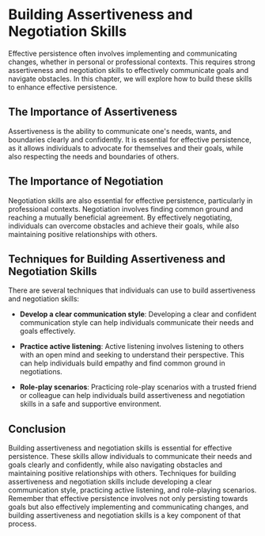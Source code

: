 Building Assertiveness and Negotiation Skills
================================================================================================

Effective persistence often involves implementing and communicating changes, whether in personal or professional contexts. This requires strong assertiveness and negotiation skills to effectively communicate goals and navigate obstacles. In this chapter, we will explore how to build these skills to enhance effective persistence.

The Importance of Assertiveness
-------------------------------

Assertiveness is the ability to communicate one's needs, wants, and boundaries clearly and confidently. It is essential for effective persistence, as it allows individuals to advocate for themselves and their goals, while also respecting the needs and boundaries of others.

The Importance of Negotiation
-----------------------------

Negotiation skills are also essential for effective persistence, particularly in professional contexts. Negotiation involves finding common ground and reaching a mutually beneficial agreement. By effectively negotiating, individuals can overcome obstacles and achieve their goals, while also maintaining positive relationships with others.

Techniques for Building Assertiveness and Negotiation Skills
------------------------------------------------------------

There are several techniques that individuals can use to build assertiveness and negotiation skills:

* **Develop a clear communication style**: Developing a clear and confident communication style can help individuals communicate their needs and goals effectively.

* **Practice active listening**: Active listening involves listening to others with an open mind and seeking to understand their perspective. This can help individuals build empathy and find common ground in negotiations.

* **Role-play scenarios**: Practicing role-play scenarios with a trusted friend or colleague can help individuals build assertiveness and negotiation skills in a safe and supportive environment.

Conclusion
----------

Building assertiveness and negotiation skills is essential for effective persistence. These skills allow individuals to communicate their needs and goals clearly and confidently, while also navigating obstacles and maintaining positive relationships with others. Techniques for building assertiveness and negotiation skills include developing a clear communication style, practicing active listening, and role-playing scenarios. Remember that effective persistence involves not only persisting towards goals but also effectively implementing and communicating changes, and building assertiveness and negotiation skills is a key component of that process.
